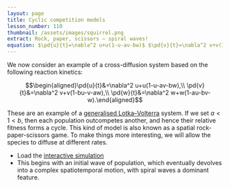 ```yaml
---
layout: page
title: Cyclic competition models
lesson_number: 110
thumbnail: /assets/images/squirrel.png
extract: Rock, paper, scissors – spiral waves!
equation: $\pd{u}{t}=\nabla^2 u+u(1-u-av-bw)$ $\pd{v}{t}=\nabla^2 v+v(1-bu-v-aw)$ $\pd{w}{t}=\nabla^2 w+w(1-au-bv-w)$
---
```


We now consider an example of a cross-diffusion system based on the following reaction kinetics:

$$\begin{aligned}\pd{u}{t}&=\nabla^2 u+u(1-u-av-bw),\\ \pd{v}{t}&=\nabla^2 v+v(1-bu-v-aw),\\ \pd{w}{t}&=\nabla^2 w+w(1-au-bv-w).\end{aligned}$$

These are an example of a [generalised Lotka–Volterra](https://stefanoallesina.github.io/Sao_Paulo_School/intro.html) system. If we set $a < 1 < b$, then each population outcompetes another, and hence their relative fitness forms a cycle. This kind of model is also known as a spatial rock-paper-scissors game. To make things more interesting, we will allow the species to diffuse at different rates.

* Load the [interactive simulation](/sim/?preset=cyclicCompetition)
* This begins with an initial wave of population, which eventually devolves into a complex spatiotemporal motion, with spiral waves a dominant feature.
